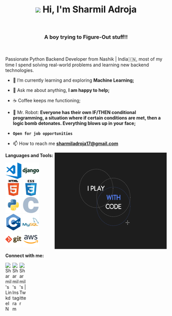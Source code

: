 <h1 align="center"><img src="https://emojis.slackmojis.com/emojis/images/1579216111/7550/pikachu_wave.gif?1579216111" width="30"/> Hi, I'm Sharmil Adroja</h1>
<br>
<h3 align="center">A boy trying to Figure-Out stuff!!</h3>
<br>
<br>
Passionate Python Backend Developer from Nashik | India🇮🇳, most of my time I spend solving real-world problems and learning new backend technologies.

- 🌱 I’m currently learning and exploring  **Machine Learning;**

- 💬 Ask me about anything, **I am happy to help;**

- ☕️ Coffee keeps me functioning;

- 🤖 Mr. Robot: **Everyone has their own IF/THEN conditional programming, a situation where if certain conditions are met, then a logic bomb detonates. Everything blows up in your face;**
- **``Open for job opportunities``**

- 📫 How to reach me **sharmiladroja17@gmail.com**

<img align="right" height="300" width="350" alt="GIF" src="https://github.com/Sharmil001/Sharmil001/blob/main/i-play-with-code.gif"/>

**Languages and Tools:**

<code><img width="10%" src="https://raw.githubusercontent.com/github/explore/80688e429a7d4ef2fca1e82350fe8e3517d3494d/topics/visual-studio-code/visual-studio-code.png"></code>
<code><img width="10%" src="https://raw.githubusercontent.com/github/explore/80688e429a7d4ef2fca1e82350fe8e3517d3494d/topics/django/django.png"></code>
<code><img width="10%" src="https://raw.githubusercontent.com/github/explore/80688e429a7d4ef2fca1e82350fe8e3517d3494d/topics/html/html.png"></code>
<code><img width="10%" src="https://raw.githubusercontent.com/github/explore/80688e429a7d4ef2fca1e82350fe8e3517d3494d/topics/css/css.png"></code>
<code><img width="10%" src="https://raw.githubusercontent.com/github/explore/80688e429a7d4ef2fca1e82350fe8e3517d3494d/topics/python/python.png"></code>
<code><img width="10%" src="https://raw.githubusercontent.com/devicons/devicon/master/icons/c/c-original.svg"></code>
<code><img width="10%" src="https://raw.githubusercontent.com/github/explore/80688e429a7d4ef2fca1e82350fe8e3517d3494d/topics/cpp/cpp.png"></code>
<code><img width="10%" src="https://raw.githubusercontent.com/devicons/devicon/master/icons/mysql/mysql-original-wordmark.svg"></code>
<code><img width="10%" src="https://raw.githubusercontent.com/github/explore/80688e429a7d4ef2fca1e82350fe8e3517d3494d/topics/git/git.png"></code>
<code><img width="10%" src="https://raw.githubusercontent.com/github/explore/80688e429a7d4ef2fca1e82350fe8e3517d3494d/topics/aws/aws.png"></code>

**Connect with me:**

<a href="https://www.linkedin.com/in/sharmil-ml/">
  <img align="left" alt="Sharmil's LinkdeIN" width="22px" src="https://cdn.jsdelivr.net/npm/simple-icons@v3/icons/linkedin.svg" />
</a>
<a href="https://www.instagram.com/sharmil_adroja/">
  <img align="left" alt="Sharmil's Instagram" width="22px" src="https://cdn.jsdelivr.net/npm/simple-icons@v3/icons/instagram.svg" />
</a>
<a href="https://twitter.com/AdrojaSharmil">
  <img align="left" alt="Sharmil's | Twitter" width="22px" src="https://cdn.jsdelivr.net/npm/simple-icons@v3/icons/twitter.svg" />
</a>

<br />
<br />

